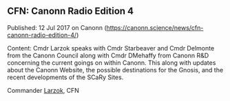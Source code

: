 ## CFN: Canonn Radio Edition 4

Published: 12 Jul 2017 on Canonn (https://canonn.science/news/cfn-canonn-radio-edition-4/)

Content: Cmdr Larzok speaks with Cmdr Starbeaver and Cmdr Delmonte from the Canonn Council along with Cmdr DMehaffy from Canonn R&D concerning the current goings on within Canonn. This along with updates about the Canonn Website, the possible destinations for the Gnosis, and the recent developments of the SCaRy Sites.

Commander [Larzok](/user/larzok), CFN
